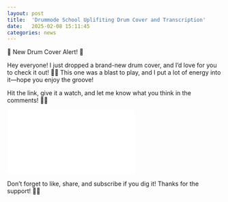 ```yaml
---
layout: post
title:  'Drummode School Uplifiting Drum Cover and Transcription'
date:   2025-02-08 15:11:45
categories: news
---
```

🚨 New Drum Cover Alert! 🚨

Hey everyone! I just dropped a brand-new drum cover, and I’d love for you to check it out! 🥁🔥 This one was a blast to play, and I put a lot of energy into it—hope you enjoy the groove!

Hit the link, give it a watch, and let me know what you think in the comments! 🤘🎶

<div class="videowrapper">
<iframe src="//www.youtube.com/embed/iypAY3XHEtw" frameborder="0" allowfullscreen></iframe>
</div>

Don’t forget to like, share, and subscribe if you dig it! Thanks for the support! 🙌💥 

